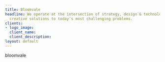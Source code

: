 ```yaml
---
title: Bloomvale
headline: We operate at the intersection of strategy, design & technology to develop
  creative solutions to today’s most challenging problems.
clients:
- logo_image:
  client_name:
  client_description:
layout: default
---
```


bloomvale
